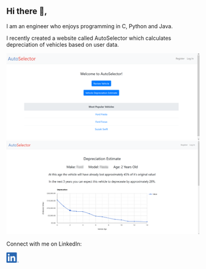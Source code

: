 ## Hi there 👋, 

I am an engineer who enjoys programming in C, Python and Java.

I recently created a website called AutoSelector which calculates depreciation of vehicles based on user data.

<img src="https://raw.githubusercontent.com/wt6/wt6/master/img/homepage.png" alt="Screenshot of homepage" width="800"/>

<img src="https://raw.githubusercontent.com/wt6/wt6/master/img/depreciation_example.png" alt="Screenshot example of depreciation estimate from website" width="800"/>

Connect with me on LinkedIn:

<a href="https://linkedin.com/in/wesley-j-thompson">
    <img src="https://raw.githubusercontent.com/wt6/wt6/master/img/LI-in-Bug.png" alt="wesley-j-thompson | LinkedIn" width="32" height="27"/>
</a>

<!--
**wt6/wt6** is a ✨ _special_ ✨ repository because its `README.md` (this file) appears on your GitHub profile.

Here are some ideas to get you started:

- 🔭 I’m currently working on ...
- 🌱 I’m currently learning ...
- 👯 I’m looking to collaborate on ...
- 🤔 I’m looking for help with ...
- 💬 Ask me about ...
- 📫 How to reach me: ...
- 😄 Pronouns: ...
- ⚡ Fun fact: ...
-->
